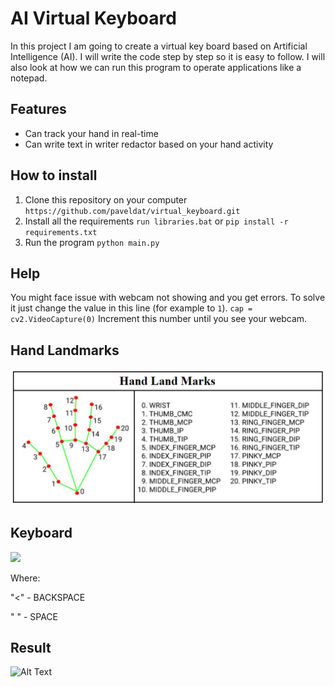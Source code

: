 # AI Virtual Keyboard
In this project I am going to create a virtual key board based on Artificial Intelligence (AI).
I will write the code step by step so it is easy to follow.
I will also look at how we can run this program to operate applications like a notepad.

## Features
* Can track your hand in real-time
* Can write text in writer redactor based on your hand activity

## How to install
1. Clone this repository on your computer
`https://github.com/paveldat/virtual_keyboard.git`
2. Install all the requirements
`run libraries.bat` or
`pip install -r requirements.txt`
3. Run the program
`python main.py`

## Help
You might face issue with webcam not showing and you get errors.
To solve it just change the value in this line (for example to `1`).
`cap = cv2.VideoCapture(0)`
Increment this number until you see your webcam.

## Hand Landmarks
<img src="https://github.com/paveldat/gesture_volume_control_v2/blob/main/img/HandLandmarks.png">

## Keyboard
<img src="https://github.com/paveldat/virtual_keyboard/blob/main/img/keyboard.png">

Where:

"<" - BACKSPACE

" " - SPACE

## Result
![Alt Text](https://github.com/paveldat/virtual_keyboard/blob/main/img/result.gif)